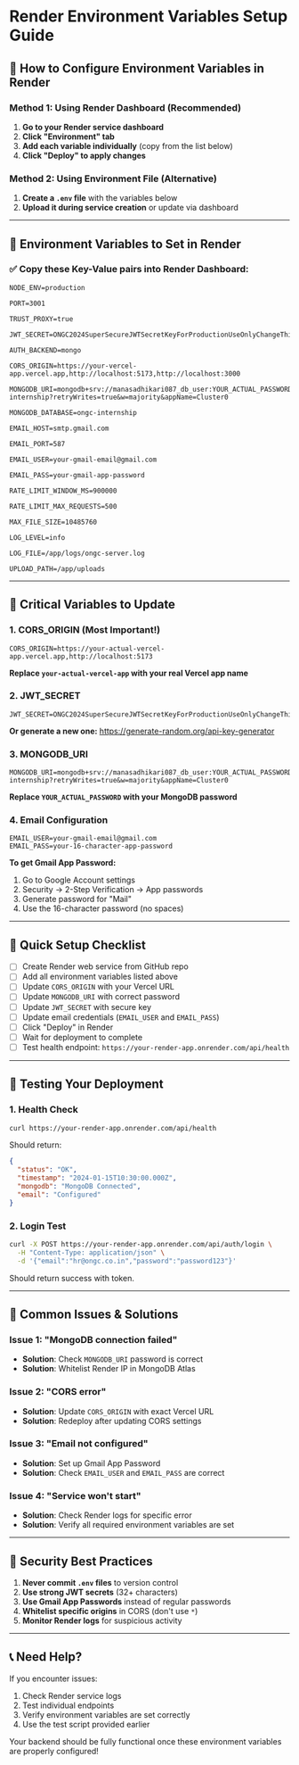 # Render Environment Variables Setup Guide

## 🚀 How to Configure Environment Variables in Render

### Method 1: Using Render Dashboard (Recommended)

1. **Go to your Render service dashboard**
2. **Click "Environment" tab**
3. **Add each variable individually** (copy from the list below)
4. **Click "Deploy" to apply changes**

### Method 2: Using Environment File (Alternative)

1. **Create a `.env` file** with the variables below
2. **Upload it during service creation** or update via dashboard

---

## 📝 Environment Variables to Set in Render

### ✅ **Copy these Key-Value pairs into Render Dashboard:**

```
NODE_ENV=production
```

```
PORT=3001
```

```
TRUST_PROXY=true
```

```
JWT_SECRET=ONGC2024SuperSecureJWTSecretKeyForProductionUseOnlyChangeThis123456
```

```
AUTH_BACKEND=mongo
```

```
CORS_ORIGIN=https://your-vercel-app.vercel.app,http://localhost:5173,http://localhost:3000
```

```
MONGODB_URI=mongodb+srv://manasadhikari087_db_user:YOUR_ACTUAL_PASSWORD@cluster0.yonzitr.mongodb.net/ongc-internship?retryWrites=true&w=majority&appName=Cluster0
```

```
MONGODB_DATABASE=ongc-internship
```

```
EMAIL_HOST=smtp.gmail.com
```

```
EMAIL_PORT=587
```

```
EMAIL_USER=your-gmail-email@gmail.com
```

```
EMAIL_PASS=your-gmail-app-password
```

```
RATE_LIMIT_WINDOW_MS=900000
```

```
RATE_LIMIT_MAX_REQUESTS=500
```

```
MAX_FILE_SIZE=10485760
```

```
LOG_LEVEL=info
```

```
LOG_FILE=/app/logs/ongc-server.log
```

```
UPLOAD_PATH=/app/uploads
```

---

## 🔑 **Critical Variables to Update**

### 1. **CORS_ORIGIN** (Most Important!)
```
CORS_ORIGIN=https://your-actual-vercel-app.vercel.app,http://localhost:5173
```
**Replace `your-actual-vercel-app` with your real Vercel app name**

### 2. **JWT_SECRET**
```
JWT_SECRET=ONGC2024SuperSecureJWTSecretKeyForProductionUseOnlyChangeThis123456
```
**Or generate a new one:** https://generate-random.org/api-key-generator

### 3. **MONGODB_URI**
```
MONGODB_URI=mongodb+srv://manasadhikari087_db_user:YOUR_ACTUAL_PASSWORD@cluster0.yonzitr.mongodb.net/ongc-internship?retryWrites=true&w=majority&appName=Cluster0
```
**Replace `YOUR_ACTUAL_PASSWORD` with your MongoDB password**

### 4. **Email Configuration**
```
EMAIL_USER=your-gmail-email@gmail.com
EMAIL_PASS=your-16-character-app-password
```

**To get Gmail App Password:**
1. Go to Google Account settings
2. Security → 2-Step Verification → App passwords
3. Generate password for "Mail"
4. Use the 16-character password (no spaces)

---

## 🎯 **Quick Setup Checklist**

- [ ] Create Render web service from GitHub repo
- [ ] Add all environment variables listed above
- [ ] Update `CORS_ORIGIN` with your Vercel URL
- [ ] Update `MONGODB_URI` with correct password
- [ ] Update `JWT_SECRET` with secure key
- [ ] Update email credentials (`EMAIL_USER` and `EMAIL_PASS`)
- [ ] Click "Deploy" in Render
- [ ] Wait for deployment to complete
- [ ] Test health endpoint: `https://your-render-app.onrender.com/api/health`

---

## 🧪 **Testing Your Deployment**

### 1. **Health Check**
```bash
curl https://your-render-app.onrender.com/api/health
```

Should return:
```json
{
  "status": "OK",
  "timestamp": "2024-01-15T10:30:00.000Z",
  "mongodb": "MongoDB Connected",
  "email": "Configured"
}
```

### 2. **Login Test**
```bash
curl -X POST https://your-render-app.onrender.com/api/auth/login \
  -H "Content-Type: application/json" \
  -d '{"email":"hr@ongc.co.in","password":"password123"}'
```

Should return success with token.

---

## 🚨 **Common Issues & Solutions**

### Issue 1: "MongoDB connection failed"
- **Solution**: Check `MONGODB_URI` password is correct
- **Solution**: Whitelist Render IP in MongoDB Atlas

### Issue 2: "CORS error"
- **Solution**: Update `CORS_ORIGIN` with exact Vercel URL
- **Solution**: Redeploy after updating CORS settings

### Issue 3: "Email not configured"
- **Solution**: Set up Gmail App Password
- **Solution**: Check `EMAIL_USER` and `EMAIL_PASS` are correct

### Issue 4: "Service won't start"
- **Solution**: Check Render logs for specific error
- **Solution**: Verify all required environment variables are set

---

## 🔐 **Security Best Practices**

1. **Never commit `.env` files** to version control
2. **Use strong JWT secrets** (32+ characters)
3. **Use Gmail App Passwords** instead of regular passwords
4. **Whitelist specific origins** in CORS (don't use `*`)
5. **Monitor Render logs** for suspicious activity

---

## 📞 **Need Help?**

If you encounter issues:
1. Check Render service logs
2. Test individual endpoints
3. Verify environment variables are set correctly
4. Use the test script provided earlier

Your backend should be fully functional once these environment variables are properly configured!